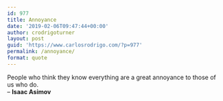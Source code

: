 ```yaml
---
id: 977
title: Annoyance
date: '2019-02-06T09:47:44+00:00'
author: crodrigoturner
layout: post
guid: 'https://www.carlosrodrigo.com/?p=977'
permalink: /annoyance/
format: quote
---
```


People who think they know everything are a great annoyance to those of us who do.  
– **Isaac Asimov**